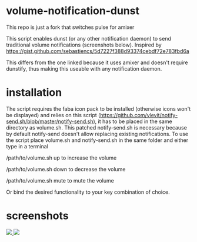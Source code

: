 # volume-notification-dunst
This repo is just a fork that switches pulse for amixer

This script enables dunst (or any other notification daemon) to send traditional volume notifications (screenshots below).
Inspired by https://gist.github.com/sebastiencs/5d7227f388d93374cebdf72e783fbd6a

This differs from the one linked because it uses amixer and doesn't require dunstify, thus making this useable with any notification daemon.

# installation
The script requires the faba icon pack to be installed (otherwise icons won't be displayed) and relies 
on this script (https://github.com/vlevit/notify-send.sh/blob/master/notify-send.sh), it has to be placed in the
same directory as volume.sh. This patched notify-send.sh is necessary because by default notify-send doesn't allow replacing existing notifications. To use the script place volume.sh and notify-send.sh in the same folder and either type in a terminal 

/path/to/volume.sh up            to increase the volume

/path/to/volume.sh down          to decrease the volume

/path/to/volume.sh mute          to mute the volume

Or bind the desired functionality to your key combination of choice.
# screenshots
<a href="http://i.imgur.com/IKpZvez.png">
  <img src="http://imgur.com/IKpZvezl.png" />
</a>

<a href="http://i.imgur.com/JrsExYe.png">
  <img src="http://imgur.com/JrsExYel.png" />
</a>
